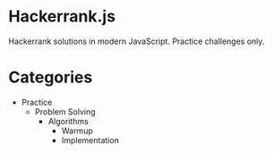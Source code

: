 # Hackerrank.js
Hackerrank solutions in modern JavaScript. Practice challenges only.

# Categories

  * Practice
    * Problem Solving
      * Algorithms
        * Warmup
        * Implementation
